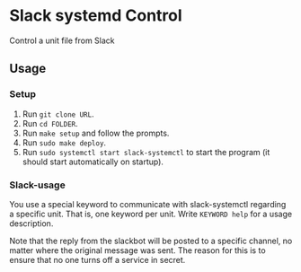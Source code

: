 # Slack systemd Control
Control a unit file from Slack

## Usage

### Setup

1. Run `git clone URL`.
2. Run `cd FOLDER`.
1. Run `make setup` and follow the prompts.
2. Run `sudo make deploy`.
3. Run `sudo systemctl start slack-systemctl` to start the program
   (it should start automatically on startup).

### Slack-usage

You use a special keyword to communicate with slack-systemctl regarding
a specific unit. That is, one keyword per unit. Write `KEYWORD help` for
a usage description.

Note that the reply from the slackbot will be posted to a specific channel,
no matter where the original message was sent. The reason for this is to
ensure that no one turns off a service in secret.

